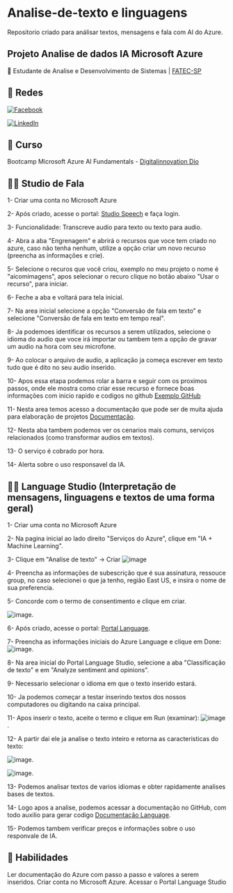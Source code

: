# Analise-de-texto e linguagens
Repositorio criado para análisar textos, mensagens e fala com AI do Azure.

## Projeto Analise de dados IA Microsoft Azure
📒 Estudante de Analise e Desenvolvimento de Sistemas |
[FATEC-SP](https://www.fatecsp.br/)
 
## 🛜 Redes
[![Facebook](https://img.shields.io/badge/Facebook-1877F2?style=for-the-badge&logo=facebook&logoColor=white)](https://www.facebook.com/SEUUSERNAME/)

[![LinkedIn](https://img.shields.io/badge/LinkedIn-0077B5?style=for-the-badge&logo=linkedin&logoColor=white)](https://www.linkedin.com/in/SEUUSERNAME/)


## 📝 Curso
Bootcamp Microsoft Azure AI Fundamentals - [Digitalinnovation Dio](dio.me)

## 🙂🙂 Studio de Fala
1- Criar uma conta no Microsoft Azure

2- Após criado, acesse o portal: [Studio Speech](https://speech.microsoft.com/portal) e faça login.

3- Funcionalidade: Transcreve audio para texto ou texto para audio.

4- Abra a aba "Engrenagem" e abrirá o recursos que voce tem criado no azure, caso não tenha nenhum, utilize a opção criar um novo recurso (preencha as informações e crie).

5- Selecione o recuros que você criou, exemplo no meu projeto o nome é "aicomimagens", apos selecionar o recuro clique no botão abaixo "Usar o recurso", para iniciar.

6- Feche a aba e voltará para tela inicial.

7- Na area inicial selecione a opção "Conversão de fala em texto" e selecione "Conversão de fala em texto em tempo real".

8- Ja podemoes identificar os recursos a serem utilizados, selecione o idioma do audio que voce irá importar ou tambem tem a opção de gravar um audio na hora com seu microfone.

9- Ao colocar o arquivo de audio, a aplicação ja começa escrever em texto tudo que é dito no seu audio inserido.

10- Apos essa etapa podemos rolar a barra e seguir com os proximos passos, onde ele mostra como criar esse recurso e fornece boas informações com inicio rapido e codigos no github [Exemplo GitHub](https://github.com/Azure-Samples/cognitive-services-speech-sdk)

11- Nesta area temos acesso a documentação que pode ser de muita ajuda para elaboração de projetos [Documentação](https://learn.microsoft.com/pt-br/azure/ai-services/speech-service/speech-to-text).

12- Nesta aba tambem podemos ver os cenarios mais comuns, serviços relacionados (como transformar audios em textos).

13- O serviço é cobrado por hora.

14- Alerta sobre o uso responsavel da IA.


## 📃📃 Language Studio (Interpretação de mensagens, linguagens e textos de uma forma geral)

1- Criar uma conta no Microsoft Azure

2- Na pagina inicial ao lado direito "Serviços do Azure", clique em "IA + Machine Learning".

3- Clique em "Analise de texto" -> Criar
![image](https://github.com/LarissaZanardo/Analise-de-imagens-com-AI-Vision/assets/161094150/9ad5818e-f562-4d6f-869d-11c5d5c404f7)

4- Preencha as informações de subescrição que é sua assinatura, ressouce group, no caso selecionei o que ja tenho, região East US, e insira o nome de sua preferencia.

5- Concorde com o termo de consentimento e clique em criar.

![image](https://github.com/LarissaZanardo/Analise-de-imagens-com-AI-Vision/assets/161094150/bb5df0db-f0c9-474e-89b9-d21c19812ab4).


6- Após criado, acesse o portal: [Portal Language](https://language.cognitive.azure.com/).

7- Preencha as informações iniciais do Azure Language e clique em Done:
![image](https://github.com/LarissaZanardo/Analise-de-imagens-com-AI-Vision/assets/161094150/092b8d91-bd38-41c8-bd44-cd8236e72586).

8- Na area inicial do Portal Language Studio, selecione a aba "Classificação de texto" e em "Analyze sentiment and opinions".

9- Necessario selecionar o idioma em que o texto inserido estará.

10- Ja podemos começar a testar inserindo textos dos nossos computadores ou digitando na caixa principal.

11- Apos inserir o texto, aceite o termo e clique em Run (examinar):
![image](https://github.com/LarissaZanardo/Analise-de-imagens-com-AI-Vision/assets/161094150/3b664eba-1747-4c4a-a680-21f728cebabb).

12- A partir dai ele ja analise o texto inteiro e retorna as caracteristicas do texto:

![image](https://github.com/LarissaZanardo/Analise-de-imagens-com-AI-Vision/assets/161094150/bee3a204-b382-4f59-81b1-d04d337a48fb).

![image](https://github.com/LarissaZanardo/Analise-de-imagens-com-AI-Vision/assets/161094150/66b040d3-b8eb-4873-81d0-cd9994c49ecb).

13- Podemos analisar textos de varios idiomas e obter rapidamente analises bases de textos.

14- Logo apos a analise, podemos acessar a documentação no GitHub, com todo auxilio para gerar codigo [Documentação Language](https://github.com/Azure/azure-sdk-for-python/tree/main/sdk/textanalytics/azure-ai-textanalytics/samples).

15- Podemos tambem verificar preços e informações sobre o uso responvale de IA.


## 🔧 Habilidades
Ler documentação do Azure com passo a passo e valores a serem inseridos.
Criar conta no Microsoft Azure.
Acessar o Portal Language Studio
